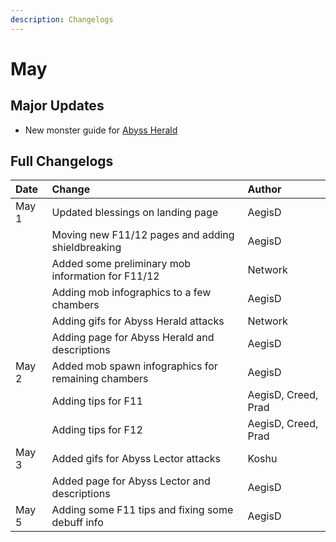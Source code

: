 ```yaml
---
description: Changelogs
---
```


# May

## Major Updates

* New monster guide for [Abyss Herald](../../monsters/abyss-order/abyss-herald.md)

## Full Changelogs

| Date | Change | Author |
| :--- | :--- | :--- |
| May 1 | Updated blessings on landing page | AegisD |
|  | Moving new F11/12 pages and adding shieldbreaking | AegisD |
|  | Added some preliminary mob information for F11/12 | Network |
|  | Adding mob infographics to a few chambers | AegisD |
|  | Adding gifs for Abyss Herald attacks | Network |
|  | Adding page for Abyss Herald and descriptions | AegisD |
| May 2 | Added mob spawn infographics for remaining chambers | AegisD |
|  | Adding tips for F11 | AegisD, Creed, Prad |
|  | Adding tips for F12 | AegisD, Creed, Prad |
| May 3 | Added gifs for Abyss Lector attacks | Koshu |
|  | Added page for Abyss Lector and descriptions | AegisD |
| May 5 | Adding some F11 tips and fixing some debuff info | AegisD |



